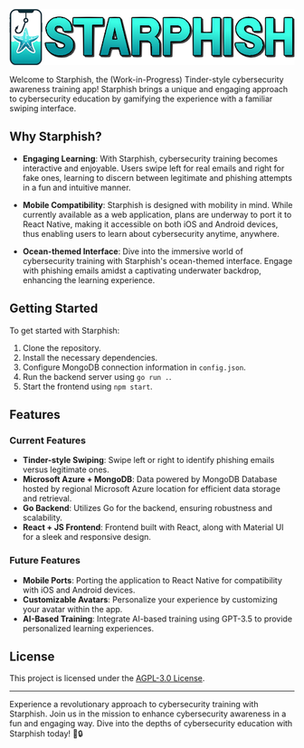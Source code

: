 ![Logo](/public/starphish.png)

Welcome to Starphish, the (Work-in-Progress) Tinder-style cybersecurity awareness training app! Starphish brings a unique and engaging approach to cybersecurity education by gamifying the experience with a familiar swiping interface.

## Why Starphish?

- **Engaging Learning**: With Starphish, cybersecurity training becomes interactive and enjoyable. Users swipe left for real emails and right for fake ones, learning to discern between legitimate and phishing attempts in a fun and intuitive manner.

- **Mobile Compatibility**: Starphish is designed with mobility in mind. While currently available as a web application, plans are underway to port it to React Native, making it accessible on both iOS and Android devices, thus enabling users to learn about cybersecurity anytime, anywhere.

- **Ocean-themed Interface**: Dive into the immersive world of cybersecurity training with Starphish's ocean-themed interface. Engage with phishing emails amidst a captivating underwater backdrop, enhancing the learning experience.

## Getting Started

To get started with Starphish:

1. Clone the repository.
2. Install the necessary dependencies.
3. Configure MongoDB connection information in `config.json`.
4. Run the backend server using `go run .`.
5. Start the frontend using `npm start`.

## Features

### Current Features

- **Tinder-style Swiping**: Swipe left or right to identify phishing emails versus legitimate ones.
- **Microsoft Azure + MongoDB**: Data powered by MongoDB Database hosted by regional Microsoft Azure location for efficient data storage and retrieval.
- **Go Backend**: Utilizes Go for the backend, ensuring robustness and scalability.
- **React + JS Frontend**: Frontend built with React, along with Material UI for a sleek and responsive design.

### Future Features

- **Mobile Ports**: Porting the application to React Native for compatibility with iOS and Android devices.
- **Customizable Avatars**: Personalize your experience by customizing your avatar within the app.
- **AI-Based Training**: Integrate AI-based training using GPT-3.5 to provide personalized learning experiences.

## License

This project is licensed under the [AGPL-3.0 License](LICENSE).

---

Experience a revolutionary approach to cybersecurity training with Starphish. Join us in the mission to enhance cybersecurity awareness in a fun and engaging way. Dive into the depths of cybersecurity education with Starphish today! 🐠🔒
